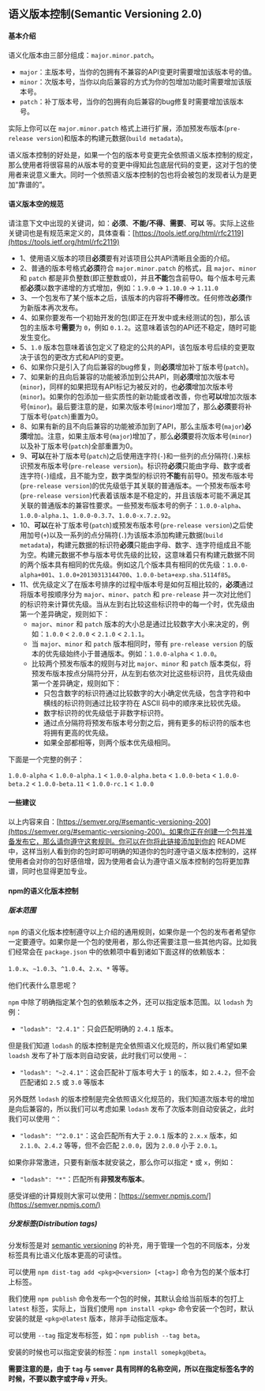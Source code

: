 ## 语义版本控制(Semantic Versioning 2.0)

#### 基本介绍

语义化版本由三部分组成：`major.minor.patch`。

* `major`：主版本号，当你的包拥有不兼容的API变更时需要增加该版本号的值。
* `minor`：次版本号，当你以向后兼容的方式为你的包增加功能时需要增加该版本号。
* `patch`：补丁版本号，当你的包拥有向后兼容的bug修复时需要增加该版本号。

实际上你可以在 `major.minor.patch` 格式上进行扩展，添加预发布版本(`pre-release version`)和版本的构建元数据(`build metadata`)。

语义版本控制的好处是，如果一个包的版本号变更完全依照语义版本控制的规定，那么使用者将很容易的从版本号的变更中得知此包底层代码的变更，这对于包的使用者来说意义重大。同时一个依照语义版本控制的包也将会被包的发现者认为是更加“靠谱的”。

#### 语义版本空的规范

请注意下文中出现的关键词，如：**必须**、**不能/不得**、**需要**、**可以** 等。实际上这些关键词也是有规范来定义的，具体查看：[https://tools.ietf.org/html/rfc2119](https://tools.ietf.org/html/rfc2119)

* 1、使用语义版本的项目**必须**要有对该项目公共API清晰且全面的介绍。
* 2、普通的版本号格式**必须**符合 `major.minor.patch` 的格式，且 `major`、`minor` 和 `patch` 都是非负整数(即正整数或0)，并且**不能**包含前导0。每个版本号元素都**必须**以数字递增的方式增加，例如：`1.9.0` -> `1.10.0` -> `1.11.0`
* 3、一个包发布了某个版本之后，该版本的内容将**不得**修改。任何修改**必须**作为新版本再次发布。
* 4、如果你要发布一个初始开发的包(即正在开发中或未经测试的包)，那么该包的主版本号**需要**为 `0`，例如 `0.1.2`。这意味着该包的API还不稳定，随时可能发生变化。
* 5、`1.0` 版本包意味着该包定义了稳定的公共的API，该包版本号后续的变更取决于该包的更改方式和API的变更。
* 6、如果你只是引入了向后兼容的bug修复，则**必须**增加补丁版本号(`patch`)。
* 7、如果新的且向后兼容的功能被添加到公共API，则**必须**增加次版本号(`minor`)，同样的如果把现有API标记为被反对的，也**必须**增加次版本号(`minor`)。如果你的包添加一些实质性的新功能或者改善，你也**可以**增加次版本号(`minor`)。最后要注意的是，如果次版本号(`minor`)增加了，那么**必须**要将补丁版本号(`patch`)重置为0。
* 8、如果有新的且不向后兼容的功能被添加到了API，那么主版本号(`major`)**必须**增加。注意，如果主版本号(`major`)增加了，那么**必须**要将次版本号(`minor`)以及补丁版本号(`patch`)全部重置为0。
* 9、**可以**在补丁版本号(`patch`)之后使用连字符(`-`)和一些列的点分隔符(`.`)来标识预发布版本号(`pre-release version`)。标识符**必须**只能由字母、数字或者连字符(`-`)组成，且不能为空，数字类型的标识符**不能**有前导0。预发布版本号(`pre-release version`)的优先级低于其关联的普通版本。一个预发布版本号(`pre-release version`)代表着该版本是不稳定的，并且该版本可能不满足其关联的普通版本的兼容性要求。一些预发布版本号的例子：`1.0.0-alpha`、`1.0.0-alpha.1`、`1.0.0-0.3.7`、`1.0.0-x.7.z.92`。
* 10、**可以**在补丁版本号(`patch`)或预发布版本号(`pre-release version`)之后使用加号(`+`)以及一系列的点分隔符(`.`)为该版本添加构建元数据(`build metadata`)，构建元数据的标识符**必须**只能由字母、数字、连字符组成且不能为空。构建元数据不参与版本号优先级的比较，这意味着只有构建元数据不同的两个版本具有相同的优先级。例如这几个版本具有相同的优先级：`1.0.0-alpha+001`、`1.0.0+20130313144700`、`1.0.0-beta+exp.sha.5114f85`。
* 11、优先级定义了在版本号排序的过程中版本号是如何互相比较的，**必须**通过将版本号按顺序分为 `major`、`minor`、`patch` 和 `pre-release` 并一次对比他们的标识符来计算优先级。当从左到右比较这些标识符中的每一个时，优先级由第一个差异确定，规则如下：
  * `major`、`minor` 和 `patch` 版本的大小总是通过比较数字大小来决定的，例如：`1.0.0` < `2.0.0` < `2.1.0` < `2.1.1`。
  * 当 `major`、`minor` 和 `patch` 版本相同时，带有 `pre-release version` 的版本的优先级始终小于普通版本。例如：`1.0.0-alpha` < `1.0.0`。
  * 比较两个预发布版本的规则与对比 `major`、`minor` 和 `patch` 版本类似，将预发布版本按点分隔符分开，从左到右依次对比这些标识符，且优先级由第一个差异确定，规则如下：
    * 只包含数字的标识符通过比较数字的大小确定优先级，包含字符和中横线的标识符则通过比较字符在 ASCII 码中的顺序来比较优先级。
    * 数字标识符的优先级低于非数字标识符。
    * 通过点分隔符将预发布版本号分割之后，拥有更多的标识符的版本也将拥有更高的优先级。
    * 如果全部都相等，则两个版本优先级相同。

下面是一个完整的例子：

`1.0.0-alpha` < `1.0.0-alpha.1` < `1.0.0-alpha.beta` < `1.0.0-beta` < `1.0.0-beta.2` < `1.0.0-beta.11` < `1.0.0-rc.1` < `1.0.0`

#### 一些建议

以上内容来自：[https://semver.org/#semantic-versioning-200](https://semver.org/#semantic-versioning-200)。如果你正在创建一个包并准备发布它，那么请你遵守这套规则。你可以在你将此链接添加到你的 README 中，这样当别人看到你的包时即可明确的知道你的包时遵守语义版本控制的，这样使用者会对你的包好感倍增，因为使用者会认为遵守语义版本控制的包将更加靠谱，同时也显得更加专业。

#### npm的语义化版本控制

##### 版本范围

`npm` 的语义化版本控制遵守以上介绍的通用规则，如果你是一个包的发布者希望你一定要遵守。如果你是一个包的使用者，那么你还需要注意一些其他内容。比如我们经常会在 `package.json` 中的依赖项中看到诸如下面这样的依赖版本：

`1.0.x`、`~1.0.3`、`^1.0.4`、`2.x`、`*` 等等。

他们代表什么意思呢？

`npm` 中除了明确指定某个包的依赖版本之外，还可以指定版本范围。以 `lodash` 为例：

* `"lodash": "2.4.1"`：只会匹配明确的 `2.4.1` 版本。

但是我们知道 `lodash` 的版本控制是完全依照语义化规范的，所以我们希望如果 `loadsh` 发布了补丁版本则自动安装，此时我们可以使用 `~`：

* `"lodash": "~2.4.1"`：这会匹配补丁版本号大于 `1` 的版本，如 `2.4.2`，但不会匹配诸如 `2.5` 或 `3.0` 等版本

另外既然 `lodash` 的版本控制是完全依照语义化规范的，我们知道次版本号的增加是向后兼容的，所以我们可以考虑如果 `lodash` 发布了次版本则自动安装之，此时我们可以使用 `^`：

* `"lodash": "^2.0.1"`：这会匹配所有大于 `2.0.1` 版本的 `2.x.x` 版本，如 `2.1.0`、`2.4.2` 等等，但不会匹配 `2.0.0`，因为 `2.0.0` 小于 `2.0.1`。

如果你非常激进，只要有新版本就安装之，那么你可以指定 `*` 或 `x`，例如：

* `"lodash": "*"`：匹配所有**非预发布版本**。

感受详细的计算规则大家可以使用：[https://semver.npmjs.com/](https://semver.npmjs.com/)

##### 分发标签(Distribution tags)

分发标签是对 [semantic versioning](http://semver.org/) 的补充，用于管理一个包的不同版本，分发标签具有比语义化版本更高的可读性。

可以使用 `npm dist-tag add <pkg>@<version> [<tag>]` 命令为包的某个版本打上标签。

我们使用 `npm publish` 命令发布一个包的时候，其默认会给当前版本的包打上 `latest` 标签，实际上，当我们使用 `npm install <pkg>` 命令安装一个包时，默认安装的就是 `<pkg>@latest` 版本，除非手动指定版本。

可以使用 `--tag` 指定发布标签，如：`npm publish --tag beta`。

安装的时候也可以指定安装的标签：`npm install somepkg@beta`。

**需要注意的是，由于 `tag` 与 `semver` 具有同样的名称空间，所以在指定标签名字的时候，不要以数字或字母 `v` 开头**。